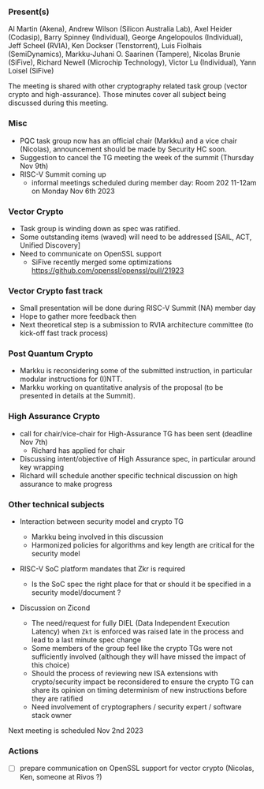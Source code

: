 ### Present(s)
Al Martin (Akena), 
Andrew Wilson (Silicon Australia Lab),
Axel Heider (Codasip),
Barry Spinney (Individual),
George Angelopoulos (Individual),
Jeff Scheel (RVIA),
Ken Dockser (Tenstorrent),
Luis Fiolhais (SemiDynamics),
Markku-Juhani O. Saarinen (Tampere),
Nicolas Brunie (SiFive),
Richard Newell (Microchip Technology),
Victor Lu (Individual),
Yann Loisel (SiFive)

The meeting is shared with other cryptography related task group (vector crypto and high-assurance).
Those minutes cover all subject being discussed during this meeting.

### Misc 

- PQC task group now has an official chair (Markku) and a vice chair (Nicolas), announcement should be made by Security HC soon.
- Suggestion to cancel the TG meeting the week of the summit (Thursday Nov 9th)
- RISC-V Summit coming up
   - informal meetings scheduled during member day: Room 202 11-12am on Monday Nov 6th 2023



### Vector Crypto

- Task group is winding down as spec was ratified.
- Some outstanding items (waved) will need to be addressed [SAIL, ACT, Unified Discovery]
- Need to communicate on OpenSSL support
   - SiFive recently merged some optimizations https://github.com/openssl/openssl/pull/21923
 

### Vector Crypto fast track

- Small presentation will be done during RISC-V Summit (NA) member day
- Hope to gather more feedback then
- Next theoretical step is a submission to RVIA architecture committee (to kick-off fast track process)

### Post Quantum Crypto

- Markku is reconsidering some of the submitted instruction, in particular modular instructions for (I)NTT.
- Markku working on quantitative analysis of the proposal (to be presented in details at the Summit).

### High Assurance Crypto

- call for chair/vice-chair for High-Assurance TG  has been sent (deadline Nov 7th)
   - Richard has applied for chair
- Discussing intent/objective of High Assurance spec, in particular around key wrapping
- Richard will schedule another specific technical discussion on high assurance to make progress

  
### Other technical subjects

- Interaction between security model and crypto TG
   - Markku being involved in this discussion
   - Harmonized policies for algorithms and key length are critical for the security model

- RISC-V SoC platform mandates that Zkr is required
   - Is the SoC spec the right place for that or should it be specified in a security model/document ?


- Discussion on Zicond
   - The need/request for fully DIEL (Data Independent Execution Latency) when `Zkt` is enforced was raised late in the process and lead to a last minute spec change
   - Some members of the group feel like the crypto TGs were not sufficiently involved (although they will have missed the impact of this choice)
   - Should the process of reviewing new ISA extensions with crypto/security impact be reconsidered to ensure the crypto TG can share its opinion on timing determinism of new instructions before they are ratified
   - Need involvement   of cryptographers / security expert / software stack owner


Next meeting is scheduled Nov 2nd 2023

### Actions

- [ ] prepare communication on OpenSSL support for vector crypto (Nicolas, Ken, someone at Rivos ?)
